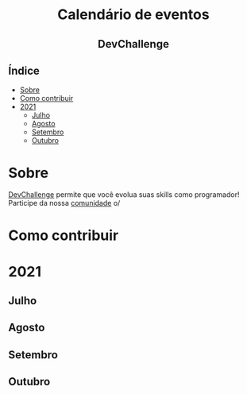 <p align="center">
  <h1 align="center">Calendário de eventos</h1>
  <h2 align="center">DevChallenge</h2>
</p>

## Índice

* [Sobre](#sobre)  
* [Como contribuir](#como-contribuir)  
* [2021](#2021)  
  * [Julho](#julho)
  * [Agosto](#agosto)
  * [Setembro](#setembro)
  * [Outubro](#outubro)

# Sobre 
<a href="https://devchallenge.now.sh/"> DevChallenge</a> permite que você evolua suas skills como programador! Participe da nossa <a href="https://discord.gg/yvYXhGj">comunidade</a> o/

# Como contribuir 

# 2021 

 ## Julho
 
 ## Agosto
 
 ## Setembro
 
 ## Outubro
